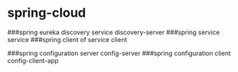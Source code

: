 # spring-cloud

###spring eureka discovery service discovery-server
###spring service service
###spring client of service client

###spring configuration server config-server
###spring configuration client config-client-app
